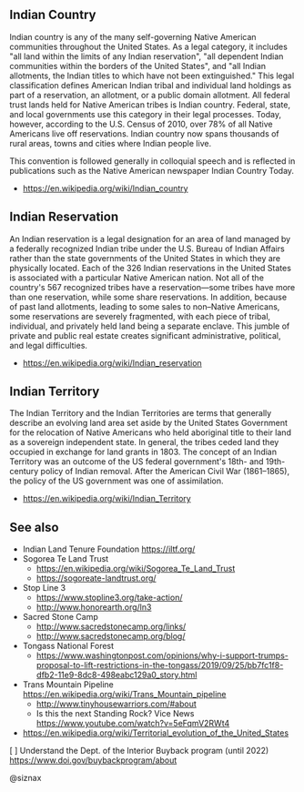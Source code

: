 Indian Country
--------------

Indian country is any of the many self-governing Native American
communities throughout the United States. As a legal category, it
includes "all land within the limits of any Indian reservation", "all
dependent Indian communities within the borders of the United States",
and "all Indian allotments, the Indian titles to which have not been
extinguished." This legal classification defines American Indian
tribal and individual land holdings as part of a reservation, an
allotment, or a public domain allotment. All federal trust lands held
for Native American tribes is Indian country. Federal, state, and
local governments use this category in their legal processes. Today,
however, according to the U.S. Census of 2010, over 78% of all Native
Americans live off reservations. Indian country now spans thousands of
rural areas, towns and cities where Indian people live.

This convention is followed generally in colloquial speech and is
reflected in publications such as the Native American newspaper Indian
Country Today.

* https://en.wikipedia.org/wiki/Indian_country

Indian Reservation
------------------

An Indian reservation is a legal designation for an area of land
managed by a federally recognized Indian tribe under the U.S. Bureau
of Indian Affairs rather than the state governments of the United
States in which they are physically located. Each of the 326 Indian
reservations in the United States is associated with a particular
Native American nation. Not all of the country's 567 recognized
tribes have a reservation—some tribes have more than one reservation,
while some share reservations. In addition, because of past land
allotments, leading to some sales to non–Native Americans, some
reservations are severely fragmented, with each piece of tribal,
individual, and privately held land being a separate enclave. This
jumble of private and public real estate creates significant
administrative, political, and legal difficulties.

* https://en.wikipedia.org/wiki/Indian_reservation

Indian Territory
----------------

The Indian Territory and the Indian Territories are terms that
generally describe an evolving land area set aside by the United
States Government for the relocation of Native Americans who held
aboriginal title to their land as a sovereign independent state. In
general, the tribes ceded land they occupied in exchange for land
grants in 1803. The concept of an Indian Territory was an outcome of
the US federal government's 18th- and 19th-century policy of Indian
removal. After the American Civil War (1861–1865), the policy of the
US government was one of assimilation.

* https://en.wikipedia.org/wiki/Indian_Territory

See also
--------

* Indian Land Tenure Foundation https://iltf.org/
* Sogorea Te Land Trust    
    * https://en.wikipedia.org/wiki/Sogorea_Te_Land_Trust
    * https://sogoreate-landtrust.org/    
* Stop Line 3
    * https://www.stopline3.org/take-action/
    * http://www.honorearth.org/ln3
* Sacred Stone Camp
    * http://www.sacredstonecamp.org/links/
    * http://www.sacredstonecamp.org/blog/
* Tongass National Forest
  * https://www.washingtonpost.com/opinions/why-i-support-trumps-proposal-to-lift-restrictions-in-the-tongass/2019/09/25/bb7fc1f8-dfb2-11e9-8dc8-498eabc129a0_story.html
* Trans Mountain Pipeline
  https://en.wikipedia.org/wiki/Trans_Mountain_pipeline
    * http://www.tinyhousewarriors.com/#about
    * Is this the next Standing Rock? Vice News
     https://www.youtube.com/watch?v=5eFqmV2RWt4
* https://en.wikipedia.org/wiki/Territorial_evolution_of_the_United_States

[ ] Understand the Dept. of the Interior Buyback program (until 2022)    
    https://www.doi.gov/buybackprogram/about


@siznax
